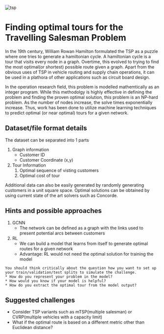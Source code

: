 
![tsp](./tsp.png)

# Finding optimal tours for the Travelling Salesman Problem

In the 19th century, William Rowan Hamilton formulated the TSP as a puzzle where one tries to generate a hamiltonian cycle. A hamiltonian cycle is a tour that visits every node in a graph. Overtime, this evolved to trying to find the most optimal(or shortest) possible route given a graph. Apart from the obvious uses of TSP in vehicle routing and supply chain operations, it can be used in a plathora of other applications such as circuit board design.

In the operation research field, this problem is modelled mathemtically as an integer program. While this methodolgy is highly effective in defining the problem and finding the proven optimal solution, this problem is an NP-hard problem. As the number of nodes increase, the solve times exponentially increase. Thus, work has been done to utilize machine learning techniques to predict optimal (or near optimal) tours for a given network.

## Dataset/file format details
The dataset can be separated into 1 parts
1. Graph information
    * Customer ID
    * Customer Coordinate  (x,y)
2. Tour Information
    1. Optimal sequence of visting customers
    2. Optimal cost of tour

Additional data can also be easily generated by randomly generating customers in a unit square space. Optimal solutions can be obtained by using current state of the art solvers such as Concorde.

## Hints and possible approaches
1. GCNN
    * The network can be defined as a graph with the links used to present potential arcs between customers
2. RL
    * We can build a model that learns from itself to generate optimal routes for a given network
    * Advantage: RL would not need the optimal solution for training the model

````{note}
You should think critically about the question how you want to set up your train/validation/test splits to simulate the challenge. 
* How do you represent your problem in the model?
* How would you know if your model is helpful?
* How do you extract the optimal tour from the model output?
````

## Suggested challenges

* Consider TSP variants such as mTSP(multiple salesman) or CVRP(multiple vehicles with a capacity limit)
* What if the optimal route is based on a different metric other than Euclidean distance?


